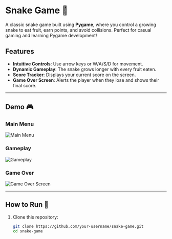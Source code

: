 # Snake Game 🐍

A classic snake game built using **Pygame**, where you control a growing snake to eat fruit, earn points, and avoid collisions. Perfect for casual gaming and learning Pygame development!

## Features
- **Intuitive Controls**: Use arrow keys or W/A/S/D for movement.
- **Dynamic Gameplay**: The snake grows longer with every fruit eaten.
- **Score Tracker**: Displays your current score on the screen.
- **Game Over Screen**: Alerts the player when they lose and shows their final score.

---

## Demo 🎮

### Main Menu
![Main Menu](C:\Users\tript\Pictures\1.png)

### Gameplay
![Gameplay](./images/gameplay.png)

### Game Over
![Game Over Screen](./images/game_over.png)

---

## How to Run 🚀

1. Clone this repository:
   ```bash
   git clone https://github.com/your-username/snake-game.git
   cd snake-game
